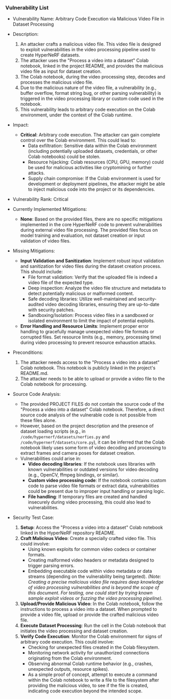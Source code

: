 ### Vulnerability List

- Vulnerability Name: Arbitrary Code Execution via Malicious Video File in Dataset Processing

- Description:
    1. An attacker crafts a malicious video file. This video file is designed to exploit vulnerabilities in the video processing pipeline used to create HyperNeRF datasets.
    2. The attacker uses the "Process a video into a dataset" Colab notebook, linked in the project README, and provides the malicious video file as input for dataset creation.
    3. The Colab notebook, during the video processing step, decodes and processes the malicious video file.
    4. Due to the malicious nature of the video file, a vulnerability (e.g., buffer overflow, format string bug, or other parsing vulnerability) is triggered in the video processing library or custom code used in the notebook.
    5. This vulnerability leads to arbitrary code execution on the Colab environment, under the context of the Colab runtime.

- Impact:
    - **Critical**: Arbitrary code execution. The attacker can gain complete control over the Colab environment. This could lead to:
        - Data exfiltration: Sensitive data within the Colab environment (including potentially uploaded datasets, credentials, or other Colab notebooks) could be stolen.
        - Resource hijacking: Colab resources (CPU, GPU, memory) could be used for malicious activities like cryptomining or further attacks.
        - Supply chain compromise: If the Colab environment is used for development or deployment pipelines, the attacker might be able to inject malicious code into the project or its dependencies.

- Vulnerability Rank: Critical

- Currently Implemented Mitigations:
    - **None**: Based on the provided files, there are no specific mitigations implemented in the core HyperNeRF code to prevent vulnerabilities during external video file processing. The provided files focus on model training and evaluation, not dataset creation or input validation of video files.

- Missing Mitigations:
    - **Input Validation and Sanitization**: Implement robust input validation and sanitization for video files during the dataset creation process. This should include:
        - File format validation: Verify that the uploaded file is indeed a video file of the expected type.
        - Deep inspection: Analyze the video file structure and metadata to detect potentially malicious or malformed content.
        - Safe decoding libraries: Utilize well-maintained and security-audited video decoding libraries, ensuring they are up-to-date with security patches.
        - Sandboxing/Isolation: Process video files in a sandboxed or isolated environment to limit the impact of potential exploits.
    - **Error Handling and Resource Limits**: Implement proper error handling to gracefully manage unexpected video file formats or corrupted files. Set resource limits (e.g., memory, processing time) during video processing to prevent resource exhaustion attacks.

- Preconditions:
    1. The attacker needs access to the "Process a video into a dataset" Colab notebook. This notebook is publicly linked in the project's README.md.
    2. The attacker needs to be able to upload or provide a video file to the Colab notebook for processing.

- Source Code Analysis:
    - The provided PROJECT FILES do not contain the source code of the "Process a video into a dataset" Colab notebook. Therefore, a direct source code analysis of the vulnerable code is not possible from these files alone.
    - However, based on the project description and the presence of dataset loading scripts (e.g., in `/code/hypernerf/datasets/nerfies.py` and `/code/hypernerf/datasets/core.py`), it can be inferred that the Colab notebook likely uses some form of video decoding and processing to extract frames and camera poses for dataset creation.
    - Vulnerabilities could arise in:
        - **Video decoding libraries**: If the notebook uses libraries with known vulnerabilities or outdated versions for video decoding (e.g., OpenCV, ffmpeg bindings, or similar).
        - **Custom video processing code**: If the notebook contains custom code to parse video file formats or extract data, vulnerabilities could be present due to improper input handling or parsing logic.
        - **File handling**: If temporary files are created and handled insecurely during video processing, this could also lead to vulnerabilities.

- Security Test Case:
    1. **Setup**: Access the "Process a video into a dataset" Colab notebook linked in the HyperNeRF repository README.
    2. **Craft Malicious Video**: Create a specially crafted video file. This could involve:
        - Using known exploits for common video codecs or container formats.
        - Creating malformed video headers or metadata designed to trigger parsing errors.
        - Embedding executable code within video metadata or data streams (depending on the vulnerability being targeted).
        *(Note: Creating a precise malicious video file requires deep knowledge of video processing vulnerabilities and is beyond the scope of this document. For testing, one could start by trying known sample exploit videos or fuzzing the video processing pipeline).*
    3. **Upload/Provide Malicious Video**: In the Colab notebook, follow the instructions to process a video into a dataset. When prompted to provide a video file, upload or provide the crafted malicious video file.
    4. **Execute Dataset Processing**: Run the cell in the Colab notebook that initiates the video processing and dataset creation.
    5. **Verify Code Execution**: Monitor the Colab environment for signs of arbitrary code execution. This could involve:
        - Checking for unexpected files created in the Colab filesystem.
        - Monitoring network activity for unauthorized connections originating from the Colab environment.
        - Observing abnormal Colab runtime behavior (e.g., crashes, unexpected outputs, resource spikes).
        - As a simple proof of concept, attempt to execute a command within the Colab notebook to write a file to the filesystem after providing the malicious video, to see if the file is created, indicating code execution beyond the intended scope.